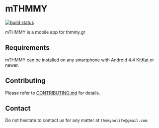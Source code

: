 # mTHMMY

[![build status](https://gitlab.com/thmmy.gr/mTHMMY/badges/master/build.svg)](https://gitlab.com/thmmy.gr/mTHMMY/commits/master)

mTHMMY is a mobile app for thmmy.gr

## Requirements

mTHMMY can be installed on any smartphone with Android 4.4 KitKat or newer.

## Contributing

Please refer to [CONTRIBUTING.md](/CONTRIBUTING.md) for details.

## Contact

Do not hesitate to contact us for any matter at `thmmynolife@gmail.com`.
